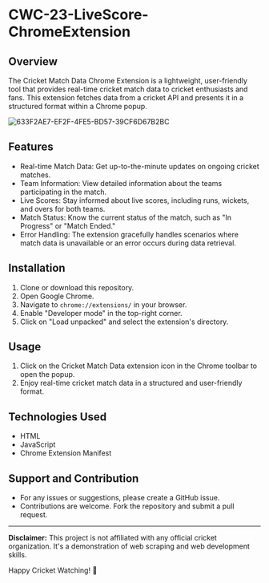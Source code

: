# CWC-23-LiveScore-ChromeExtension

## Overview

The Cricket Match Data Chrome Extension is a lightweight, user-friendly tool that provides real-time cricket match data to cricket enthusiasts and fans. This extension fetches data from a cricket API and presents it in a structured format within a Chrome popup.

![633F2AE7-EF2F-4FE5-BD57-39CF6D67B2BC](https://github.com/Enigma-52/CWC-23-LiveScore-ChromeExtension/assets/95529619/ab3b0e32-6218-47da-8223-a989ffa96940)


## Features

- Real-time Match Data: Get up-to-the-minute updates on ongoing cricket matches.
- Team Information: View detailed information about the teams participating in the match.
- Live Scores: Stay informed about live scores, including runs, wickets, and overs for both teams.
- Match Status: Know the current status of the match, such as "In Progress" or "Match Ended."
- Error Handling: The extension gracefully handles scenarios where match data is unavailable or an error occurs during data retrieval.

## Installation

1. Clone or download this repository.
2. Open Google Chrome.
3. Navigate to `chrome://extensions/` in your browser.
4. Enable "Developer mode" in the top-right corner.
5. Click on "Load unpacked" and select the extension's directory.

## Usage

1. Click on the Cricket Match Data extension icon in the Chrome toolbar to open the popup.
2. Enjoy real-time cricket match data in a structured and user-friendly format.

## Technologies Used

- HTML
- JavaScript
- Chrome Extension Manifest

## Support and Contribution

- For any issues or suggestions, please create a GitHub issue.
- Contributions are welcome. Fork the repository and submit a pull request.

---

**Disclaimer:** This project is not affiliated with any official cricket organization. It's a demonstration of web scraping and web development skills.

Happy Cricket Watching! 🏏
